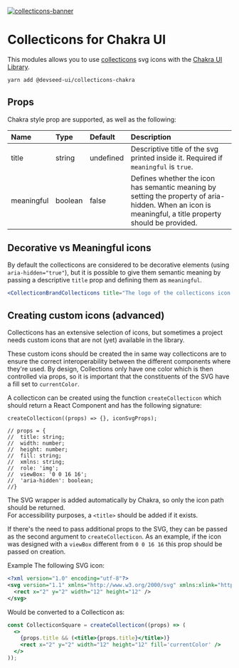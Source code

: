 [![collecticons-banner](https://cloud.githubusercontent.com/assets/1090606/8695447/fdef92fa-2adc-11e5-8979-b61bd96d24ca.png)](https://collecticons.io)

# Collecticons for Chakra UI

This modules allows you to use [collecticons](http://collecticons.io/) svg icons with the [Chakra UI Library](https://chakra-ui.com/).

```bash
yarn add @devseed-ui/collecticons-chakra
```

## Props

Chakra style prop are supported, as well as the following:

| Name | Type | Default | Description |
|:-----|:-----|:--------|:------------|
|title |string|undefined|Descriptive title of the svg printed inside it. Required if `meaningful` is `true`.
|meaningful|boolean|false|Defines whether the icon has semantic meaning by setting the property of aria-hidden. When an icon is meaningful, a title property should be provided.|

## Decorative vs Meaningful icons
By default the collecticons are considered to be decorative elements (using `aria-hidden="true"`), but it is possible to give them semantic meaning by passing a descriptive `title` prop and defining them as `meaningful`.

```jsx
<CollecticonBrandCollecticons title="The logo of the collecticons icon library" meaningful />
```

## Creating custom icons (advanced)

Collecticons has an extensive selection of icons, but sometimes a project needs custom icons that are not (yet) available in the library.

These custom icons should be created the in same way collecticons are to ensure the correct interoperability between the different components where they're used.
By design, Collections only have one color which is then controlled via props, so it is important that the constituents of the SVG have a fill set to `currentColor`.

A collecticon can be created using the function `createCollecticon` which should return a React Component and has the following signature:

```
createCollecticon((props) => {}, iconSvgProps);

// props = {
//  title: string;
//  width: number;
//  height: number;
//  fill: string;
//  xmlns: string;
//  role: 'img';
//  viewBox: '0 0 16 16';
//  'aria-hidden': boolean;
//}
```

The SVG wrapper is added automatically by Chakra, so only the icon path should be returned.  
For accessibility purposes, a `<title>` should be added if it exists.

If there's the need to pass additional props to the SVG, they can be passed as the second argument to `createCollecticon`. As an example, if the icon was designed with a `viewBox` different from `0 0 16 16` this prop should be passed on creation.

Example
The following SVG icon:
```xml
<?xml version="1.0" encoding="utf-8"?>
<svg version="1.1" xmlns="http://www.w3.org/2000/svg" xmlns:xlink="http://www.w3.org/1999/xlink" width="16" height="16" viewBox="0 0 16 16">
  <rect x="2" y="2" width="12" height="12" />
</svg>
```

Would be converted to a Collecticon as:
```jsx
const CollecticonSquare = createCollecticon((props) => (
  <>
    {props.title && (<title>{props.title}</title>)}
    <rect x="2" y="2" width="12" height="12" fill='currentColor' />
  </>
));

```